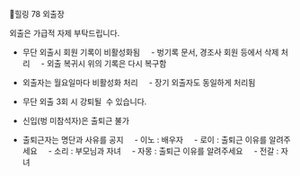 🌈힐링 78 외출장 

외출은 가급적 자제 부탁드립니다. 

- 무단 외출시 회원 기록이 비활성화됨
    - 벙기록 문서, 경조사 회원 등에서 삭제 처리
    - 외출 복귀시 위의 기록은 다시 복구함 

- 외출자는 월요일마다 비활성화 처리
    - 장기 외출자도 동일하게 처리됨 

- 무단 외출 3회 시 강퇴될  수 있습니다. 

- 신입(벙 미참석자)은 출퇴근 불가 

- 출퇴근자는 명단과 사유를 공지
    - 이노 : 배우자
    - 로이 : 출퇴근 이유를 알려주세요
    - 소리 : 부모님과 자녀
    - 자몽 : 출퇴근 이유를 알려주세요
    - 전갈 : 자녀

